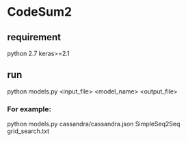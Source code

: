 # CodeSum2

## requirement
python 2.7
keras>=2.1
## run

python models.py <input_file> <model_name> <output_file>
### For example:
python models.py cassandra/cassandra.json SimpleSeq2Seq grid_search.txt
